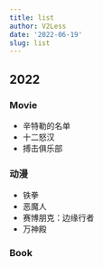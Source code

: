 ```yaml
---
title: list
author: V2Less
date: '2022-06-19'
slug: list
---
```


## 2022

### Movie

- 辛特勒的名单
- 十二怒汉
- 搏击俱乐部

### 动漫

- 铁拳
- 恶魔人
- 赛博朋克：边缘行者
- 万神殿

### Book

